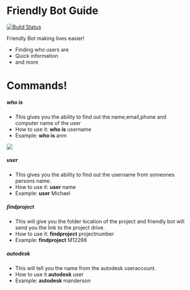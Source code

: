 # Friendly Bot Guide

[![Build Status](https://i.imgur.com/uATjnEv.png)](sip:friendlybot@batessmart.com)

Friendly Bot making lives easier!

  - Finding who users are
  - Quick information
  - and more

# Commands!

##### who is
  - This gives you the ability to find out the name,email,phone and computer name of the user
  - How to use it: **who is** username
  - Example: **who is** anm
  
  ![](https://i.imgur.com/e7SUubX.gifv)
  
##### user
  - This gives you the ability to find out the username from someones persons name.
  - How to use it: **user** name
  - Example: **user** Michael
  
##### findproject
  - This will give you the folder location of the project and friendly bot will send you the link to the project drive.
  - How to use it: **findproject** projectnumber
  - Example: **findproject** M12266
  
##### autodesk
 - This will tell you the name from the autodesk useraccount.
 - How to use it **autodesk** user
 - Example: **autodesk** manderson
 
